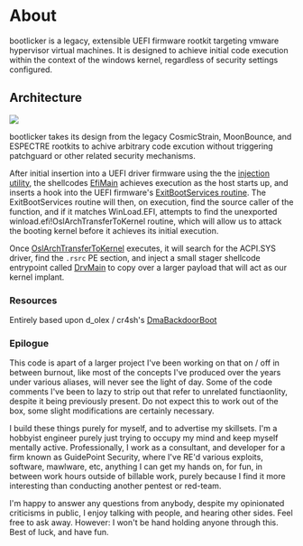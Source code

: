 # About

bootlicker is a legacy, extensible UEFI firmware rootkit targeting vmware hypervisor virtual machines. It is designed to achieve initial code execution within the context of the windows kernel, regardless of security settings configured.

## Architecture

![](https://i.imgur.com/ONRLJZe.png)

bootlicker takes its design from the legacy CosmicStrain, MoonBounce, and ESPECTRE rootkits to achive arbitrary code excution without triggering patchguard or other related security mechanisms.

After initial insertion into a UEFI driver firmware using the the [injection utility](scripts/inject.py), the shellcodes [EfiMain](bootkit/EfiMain.c) achieves execution as the host starts up, and inserts a hook into the UEFI firmware's [ExitBootServices routine](bootkit/ExitBootServices.c). The ExitBootServices routine will then, on execution, find the source caller of the function, and if it matches WinLoad.EFI, attempts to find the unexported winload.efi!OslArchTransferToKernel routine, which will allow us to attack the booting kernel before it achieves its initial execution.

Once [OslArchTransferToKernel](bootkit/OslArchTransferToKernel.c) executes, it will search for the ACPI.SYS driver, find the `.rsrc` PE section, and inject a small stager shellcode entrypoint called [DrvMain](bootkit/DrvMain.c) to copy over a larger payload that will act as our kernel implant.

### Resources

Entirely based upon d_olex / cr4sh's [DmaBackdoorBoot](https://github.com/Cr4sh/s6_pcie_microblaze/tree/master/python/payloads/DmaBackdoorBoot)

### Epilogue

This code is apart of a larger project I've been working on that on / off in between burnout, like most of the concepts I've produced over the years under various aliases, will never see the light of day. Some of the code comments I've been to lazy to strip out that refer to unrelated functiaonlity, despite it being previously present. Do not expect this to work out of the box, some slight modifications are certainly necessary. 

I build these things purely for myself, and to advertise my skillsets. I'm a hobbyist engineer purely just trying to occupy my mind and keep myself mentally active. Professionally, I work as a consultant, and developer for a firm known as GuidePoint Security, where I've RE'd various exploits, software, mawlware, etc, anything I can get my hands on, for fun, in between work hours outside of billable work, purely because I find it more interesting than conducting another pentest or red-team.

I'm happy to answer any questions from anybody, despite my opinionated criticisms in public, I enjoy talking with people, and hearing other sides. Feel free to ask away. However: I won't be hand holding anyone through this. Best of luck, and have fun.
